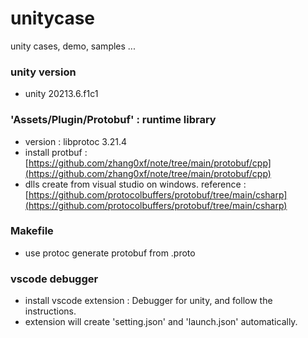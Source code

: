 # unitycase

unity cases, demo, samples ... 

### unity version

* unity 20213.6.f1c1

### 'Assets/Plugin/Protobuf' : runtime library

* version : libprotoc 3.21.4
* install protbuf : [https://github.com/zhang0xf/note/tree/main/protobuf/cpp](https://github.com/zhang0xf/note/tree/main/protobuf/cpp)
* dlls create from visual studio on windows. reference : [https://github.com/protocolbuffers/protobuf/tree/main/csharp](https://github.com/protocolbuffers/protobuf/tree/main/csharp)

### Makefile

* use protoc generate protobuf from .proto

### vscode debugger

* install vscode extension : Debugger for unity, and follow the instructions.
* extension will create 'setting.json' and 'launch.json' automatically.